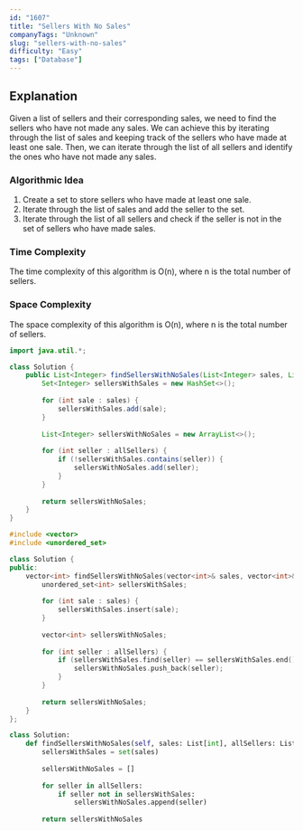 ```yaml
---
id: "1607"
title: "Sellers With No Sales"
companyTags: "Unknown"
slug: "sellers-with-no-sales"
difficulty: "Easy"
tags: ["Database"]
---
```


## Explanation

Given a list of sellers and their corresponding sales, we need to find the sellers who have not made any sales. We can achieve this by iterating through the list of sales and keeping track of the sellers who have made at least one sale. Then, we can iterate through the list of all sellers and identify the ones who have not made any sales.

### Algorithmic Idea
1. Create a set to store sellers who have made at least one sale.
2. Iterate through the list of sales and add the seller to the set.
3. Iterate through the list of all sellers and check if the seller is not in the set of sellers who have made sales.

### Time Complexity
The time complexity of this algorithm is O(n), where n is the total number of sellers.

### Space Complexity
The space complexity of this algorithm is O(n), where n is the total number of sellers.
```java
import java.util.*;

class Solution {
    public List<Integer> findSellersWithNoSales(List<Integer> sales, List<Integer> allSellers) {
        Set<Integer> sellersWithSales = new HashSet<>();
        
        for (int sale : sales) {
            sellersWithSales.add(sale);
        }
        
        List<Integer> sellersWithNoSales = new ArrayList<>();
        
        for (int seller : allSellers) {
            if (!sellersWithSales.contains(seller)) {
                sellersWithNoSales.add(seller);
            }
        }
        
        return sellersWithNoSales;
    }
}
```

```cpp
#include <vector>
#include <unordered_set>

class Solution {
public:
    vector<int> findSellersWithNoSales(vector<int>& sales, vector<int>& allSellers) {
        unordered_set<int> sellersWithSales;
        
        for (int sale : sales) {
            sellersWithSales.insert(sale);
        }
        
        vector<int> sellersWithNoSales;
        
        for (int seller : allSellers) {
            if (sellersWithSales.find(seller) == sellersWithSales.end()) {
                sellersWithNoSales.push_back(seller);
            }
        }
        
        return sellersWithNoSales;
    }
};
```

```python
class Solution:
    def findSellersWithNoSales(self, sales: List[int], allSellers: List[int]) -> List[int]:
        sellersWithSales = set(sales)
        
        sellersWithNoSales = []
        
        for seller in allSellers:
            if seller not in sellersWithSales:
                sellersWithNoSales.append(seller)
        
        return sellersWithNoSales
```